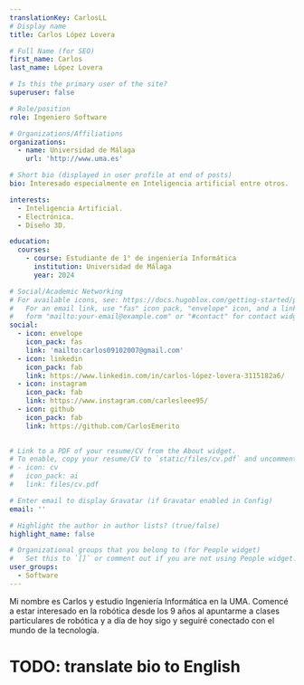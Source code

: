 ```yaml
---
translationKey: CarlosLL
# Display name
title: Carlos López Lovera

# Full Name (for SEO)
first_name: Carlos
last_name: López Lovera

# Is this the primary user of the site?
superuser: false

# Role/position
role: Ingeniero Software

# Organizations/Affiliations
organizations:
  - name: Universidad de Málaga
    url: 'http://www.uma.es'

# Short bio (displayed in user profile at end of posts)
bio: Interesado especialmente en Inteligencia artificial entre otros.

interests:
  - Inteligencia Artificial.
  - Electrónica.
  - Diseño 3D.

education:
  courses:
    - course: Estudiante de 1° de ingeniería Informática
      institution: Universidad de Málaga
      year: 2024

# Social/Academic Networking
# For available icons, see: https://docs.hugoblox.com/getting-started/page-builder/#icons
#   For an email link, use "fas" icon pack, "envelope" icon, and a link in the
#   form "mailto:your-email@example.com" or "#contact" for contact widget.
social:
  - icon: envelope
    icon_pack: fas
    link: 'mailto:carlos09102007@gmail.com'
  - icon: linkedin
    icon_pack: fab
    link: https://www.linkedin.com/in/carlos-lópez-lovera-3115182a6/
  - icon: instagram
    icon_pack: fab
    link: https://www.instagram.com/carlesleee95/
  - icon: github
    icon_pack: fab
    link: https://github.com/CarlosEmerito

    
# Link to a PDF of your resume/CV from the About widget.
# To enable, copy your resume/CV to `static/files/cv.pdf` and uncomment the lines below.
# - icon: cv
#   icon_pack: ai
#   link: files/cv.pdf

# Enter email to display Gravatar (if Gravatar enabled in Config)
email: ''

# Highlight the author in author lists? (true/false)
highlight_name: false

# Organizational groups that you belong to (for People widget)
#   Set this to `[]` or comment out if you are not using People widget.
user_groups:
  - Software
---
```




Mi nombre es Carlos y estudio Ingeniería Informática en la UMA. Comencé a estar interesado en la robótica desde los 9 años al apuntarme a clases particulares de robótica y a día de hoy sigo y seguiré conectado con el mundo de la tecnología.

# TODO: translate bio to English
